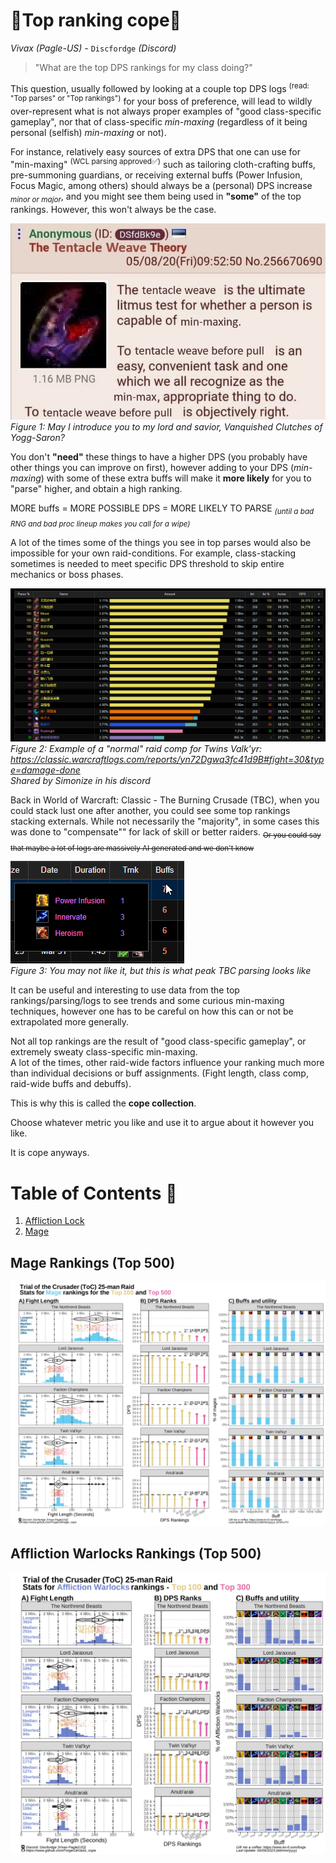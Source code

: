 # 🥇Top ranking cope🥇<br/>

_Vivax (Pagle-US) -_ `Discfordge` _(Discord)_

> "What are the top DPS rankings for my class doing?"

This question, usually followed by looking at a couple top DPS logs <sup>(read: "Top parses" or "Top rankings")</sup> for your boss of preference, will lead to wildly over-represent what is not always proper examples of "good class-specific gameplay", nor that of class-specific *min-maxing* (regardless of it being personal (selfish) *min-maxing* or not). 

For instance, relatively easy sources of extra DPS that one can use for "min-maxing" <sup>(WCL parsing approved✅)</sup> such as tailoring cloth-crafting buffs, pre-summoning guardians, or receiving external buffs (Power Infusion, Focus Magic, among others) should always be a (personal) DPS increase <sub>*minor or major*</sub>, and you might see them being used in **__"some"__** of the top rankings. However, this won't always be the case.

<img src="_img/tentacle_weave.jpg" /><br />
*Figure 1: May I introduce you to my lord and savior, Vanquished Clutches of Yogg-Saron?*

You don't **__"need"__** these things to have a higher DPS (you probably have other things you can improve on first), however adding to your DPS (*min-maxing*) with some of these extra buffs will make it __more likely__ for you to "parse" higher, and obtain a high ranking.

MORE buffs = MORE POSSIBLE DPS = MORE LIKELY TO PARSE <sub>*(until a bad RNG and bad proc lineup makes you call for a wipe)*</sub>

A lot of the times some of the things you see in top parses would also be impossible for your own raid-conditions. For example, class-stacking sometimes is needed to meet specific DPS threshold to skip entire mechanics or boss phases.

<img src="_img/rogue_stack_twins.png" /><br />
*Figure 2: Example of a "normal" raid comp for Twins Valk'yr: https://classic.warcraftlogs.com/reports/yn72Dgwq3fc41d9B#fight=30&type=damage-done<br/>Shared by Simonize in his discord*

Back in World of Warcraft: Classic - The Burning Crusade (TBC), when you could stack lust one after another, you could see some top rankings stacking externals. While not necessarily the "majority", in some cases this was done to "compensate"" for lack of skill or better raiders. <sub>~~Or you could say that maybe a lot of logs are massively AI generated and we don't know~~</sub>

<img src="_img/externals_TBC.png" /><br />
*Figure 3: You may not like it, but this is what peak TBC parsing looks like*

It can be useful and interesting to use data from the top rankings/parsing/logs to see trends and some curious min-maxing techniques, however one has to be careful on how this can or not be extrapolated more generally.

Not all top rankings are the result of "good class-specific gameplay", or extremely sweaty class-specific min-maxing.<br /> 
A lot of the times, other raid-wide factors influence your ranking much more than individual decisions or buff assignments. (Fight length, class comp, raid-wide buffs and debuffs).

This is why this is called the **__cope collection__**.

Choose whatever metric you like and use it to argue about it however you like. 

It is cope anyways.

# Table of Contents 📜

1. [Affliction Lock](#)<br>
2. [Mage](#)<br>


## Mage Rankings (Top 500)

<img src="_img/Mage_Cope.png" /><br />

## Affliction Warlocks Rankings (Top 500)

<img src="_img/Affli_Ranking.png" /><br />

